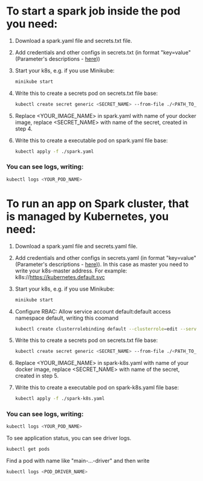 # To start a spark job inside the pod you need:
1) Download a spark.yaml file and secrets.txt file.
2) Add credentials and other configs in secrets.txt (in format "key=value" (Parameter's descriptions - [here](https://github.com/YuliyaValova/DataEngineer_SparkPractice/blob/master/README.md)))      
3) Start your k8s, e.g. if you use Minikube:
	```sh
	minikube start
	```
4) Write this to create a secrets pod on secrets.txt file base:
	```sh
	kubectl create secret generic <SECRET_NAME> --from-file ./<PATH_TO_FILE>/secrets.txt
	```
5) Replace <YOUR_IMAGE_NAME> in spark.yaml with name of your docker image, replace <SECRET_NAME> with name of the secret, created in step 4.

6) Write this to create a executable pod on spark.yaml file base:
	```sh
	kubectl apply -f ./spark.yaml 
	```
	
### You can see logs, writing:
```sh
kubectl logs <YOUR_POD_NAME>
```
# To run an app on Spark cluster, that is managed by Kubernetes, you need:	
1) Download a spark.yaml file and secrets.yaml file.
2) Add credentials and other configs in secrets.yaml (in format "key=value" (Parameter's descriptions - [here](https://github.com/YuliyaValova/DataEngineer_SparkPractice/blob/master/README.md))). In this case as master you need to write your k8s-master address. For example: k8s://https://kubernetes.default.svc      
3) Start your k8s, e.g. if you use Minikube:
	```sh
	minikube start
	```
4) Configure RBAC: Allow service account default:default access namespace default, writing this coomand
	 ```sh
	kubectl create clusterrolebinding default --clusterrole=edit --serviceaccount=default:default --namespace=default
	```
5) Write this to create a secrets pod on secrets.txt file base:
	```sh
	kubectl create secret generic <SECRET_NAME> --from-file ./<PATH_TO_FILE>/secrets.txt 
	```
	
6) Replace <YOUR_IMAGE_NAME> in spark-k8s.yaml with name of your docker image, replace <SECRET_NAME> with name of the secret, created in step 5.
7) Write this to create a executable pod on spark-k8s.yaml file base:
	```sh
	kubectl apply -f ./spark-k8s.yaml 
	```
	
### You can see logs, writing:
```sh
kubectl logs <YOUR_POD_NAME>
```
To see application status, you can see driver logs.
```sh
kubectl get pods 
```
Find a pod with name like "main-...-driver" and then write
```sh
kubectl logs <POD_DRIVER_NAME>
```

